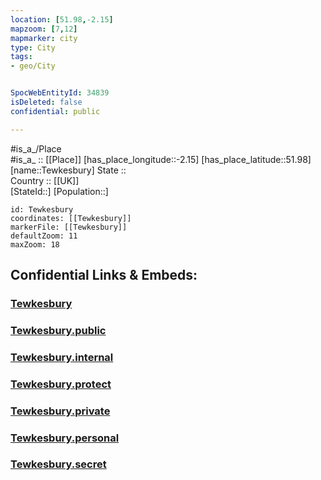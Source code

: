 ```yaml
---
location: [51.98,-2.15] 
mapzoom: [7,12] 
mapmarker: city 
type: City
tags:
- geo/City


SpocWebEntityId: 34839
isDeleted: false
confidential: public

---
```

#is_a_/Place  
#is_a_ :: [[Place]] 
[has_place_longitude::-2.15] 
[has_place_latitude::51.98] 
[name::Tewkesbury] 
State ::  
Country :: [[UK]]  
[StateId::] 
[Population::] 



```leaflet
id: Tewkesbury
coordinates: [[Tewkesbury]] 
markerFile: [[Tewkesbury]] 
defaultZoom: 11 
maxZoom: 18
```


## Confidential Links & Embeds: 

### [Tewkesbury](/_Standards/Earth/Continent/Europe/Europe~North/UK/England/Regions~England/South_West_England/Gloucestershire/cities~Gloucestershire/Tewkesbury/cities~Tewkesbury/Tewkesbury.md) 

### [Tewkesbury.public](/_public/Earth/Continent/Europe/Europe~North/UK/England/Regions~England/South_West_England/Gloucestershire/cities~Gloucestershire/Tewkesbury/cities~Tewkesbury/Tewkesbury.public.md) 

### [Tewkesbury.internal](/_internal/Earth/Continent/Europe/Europe~North/UK/England/Regions~England/South_West_England/Gloucestershire/cities~Gloucestershire/Tewkesbury/cities~Tewkesbury/Tewkesbury.internal.md) 

### [Tewkesbury.protect](/_protect/Earth/Continent/Europe/Europe~North/UK/England/Regions~England/South_West_England/Gloucestershire/cities~Gloucestershire/Tewkesbury/cities~Tewkesbury/Tewkesbury.protect.md) 

### [Tewkesbury.private](/_private/Earth/Continent/Europe/Europe~North/UK/England/Regions~England/South_West_England/Gloucestershire/cities~Gloucestershire/Tewkesbury/cities~Tewkesbury/Tewkesbury.private.md) 

### [Tewkesbury.personal](/_personal/Earth/Continent/Europe/Europe~North/UK/England/Regions~England/South_West_England/Gloucestershire/cities~Gloucestershire/Tewkesbury/cities~Tewkesbury/Tewkesbury.personal.md) 

### [Tewkesbury.secret](/_secret/Earth/Continent/Europe/Europe~North/UK/England/Regions~England/South_West_England/Gloucestershire/cities~Gloucestershire/Tewkesbury/cities~Tewkesbury/Tewkesbury.secret.md)

